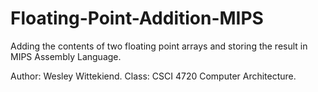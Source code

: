 # Floating-Point-Addition-MIPS
Adding the contents of two floating point arrays and storing the result in MIPS Assembly Language.

Author: Wesley Wittekiend. Class: CSCI 4720 Computer Architecture.
